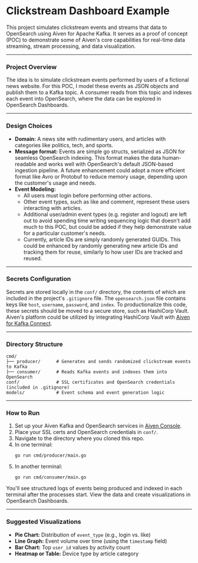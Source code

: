 # Clickstream Dashboard Example
This project simulates clickstream events and streams that data to OpenSearch using Aiven for Apache Kafka. It serves as a proof of concept (POC) to demonstrate some of Aiven's core capabilities for real-time data streaming, stream processing, and data visualization.

---
### Project Overview
The idea is to simulate clickstream events performed by users of a fictional news website. For this POC, I model these events as JSON objects and publish them to a Kafka topic. A consumer reads from this topic and indexes each event into OpenSearch, where the data can be explored in OpenSearch Dashboards.

---
### Design Choices
- **Domain:** A news site with rudimentary users, and articles with categories like politics, tech, and sports.
- **Message format:** Events are simple go structs, serialized as JSON for seamless OpenSearch indexing. This format makes the data human-readable and works well with OpenSearch's default JSON-based ingestion pipeline. A future enhancement could adopt a more efficient format like Avro or Protobuf to reduce memory usage, depending upon the customer's usage and needs.
- **Event Modeling:**
  - All users must login before performing other actions.
  - Other event types, such as like and comment, represent these users interacting with articles.
  - Additional user/admin event types (e.g. register and logout) are left out to avoid spending time writing sequencing logic that doesn't add much to this POC, but could be added if they help demonstrate value for a particular customer's needs.
  - Currently, article IDs are simply randomly generated GUIDs. This could be enhanced by randomly generating new article IDs and tracking them for reuse, similarly to how user IDs are tracked and reused.

---
### Secrets Configuration
Secrets are stored locally in the ```conf/``` directory, the contents of which are included in the project's ```.gitignore``` file. The `opensearch.json` file contains keys like `host`, `username`, `password`, and `index`. To productionalize this code, these secrets should be moved to a secure store, such as HashiCorp Vault. Aiven's platform could be utilized by integrating HashiCorp Vault with [Aiven for Kafka Connect](https://aiven.io/docs/products/kafka/kafka-connect/howto/configure-secret-providers).

---
### Directory Structure

```
cmd/
├── producer/      # Generates and sends randomized clickstream events to Kafka
├── consumer/      # Reads Kafka events and indexes them into OpenSearch
conf/              # SSL certificates and OpenSearch credentials (included in .gitignore)
models/            # Event schema and event generation logic
```

---
### How to Run
1. Set up your Aiven Kafka and OpenSearch services in [Aiven Console](https://console.aiven.io).
2. Place your SSL certs and OpenSearch credentials in ```conf/```.
3. Navigate to the directory where you cloned this repo.
4. In one terminal:
    ```shell
    go run cmd/producer/main.go
    ```
5. In another terminal:
    ```shell
    go run cmd/consumer/main.go
    ```
You'll see structured logs of events being produced and indexed in each terminal after the processes start. View the data and create visualizations in OpenSearch Dashboards.

---
### Suggested Visualizations

- **Pie Chart:** Distribution of `event_type` (e.g., login vs. like)
- **Line Graph:** Event volume over time (using the `timestamp` field)
- **Bar Chart:** Top `user_id` values by activity count
- **Heatmap or Table:** Device type by article category
